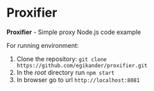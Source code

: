 # Proxifier

**Proxifier** - Simple proxy Node.js code example

For running environment:

1. Clone the repository: `git clone https://github.com/egikander/proxifier.git`
2. In the *root* directory run `npm start`
3. In browser go to url `http://localhost:8081`

